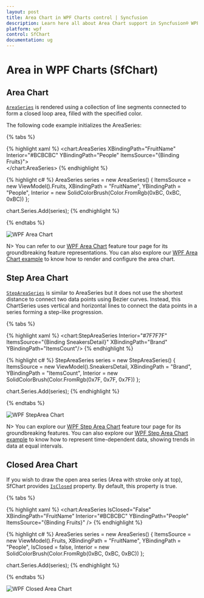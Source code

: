 ```yaml
---
layout: post
title: Area Chart in WPF Charts control | Syncfusion
description: Learn here all about Area Chart support in Syncfusion® WPF Charts (SfChart) control, its elements and more details.
platform: wpf
control: SfChart
documentation: ug
---
```


# Area in WPF Charts (SfChart)

## Area Chart
[`AreaSeries`](https://help.syncfusion.com/cr/wpf/Syncfusion.UI.Xaml.Charts.AreaSeries.html#) is rendered using a collection of line segments connected to form a closed loop area, filled with the specified color.

The following code example initializes the AreaSeries:

{% tabs %}

{% highlight xaml %}
<chart:AreaSeries XBindingPath="FruitName" Interior="#BCBCBC" 
                  YBindingPath="People" ItemsSource="{Binding Fruits}">   
</chart:AreaSeries>
{% endhighlight %}

{% highlight c# %}
AreaSeries series = new AreaSeries()
{
    ItemsSource = new ViewModel().Fruits,
    XBindingPath = "FruitName",
    YBindingPath = "People",
    Interior = new SolidColorBrush(Color.FromRgb(0xBC, 0xBC, 0xBC))
};

chart.Series.Add(series);
{% endhighlight %}

{% endtabs %}

![WPF Area Chart](Series_images/wpf-area-chart.png)

N> You can refer to our [WPF Area Chart](https://www.syncfusion.com/wpf-controls/charts/wpf-area-chart) feature tour page for its groundbreaking feature representations. You can also explore our [WPF Area Chart example](https://github.com/syncfusion/wpf-demos/blob/master/chart/Views/Basic%20Charts/Area.xaml) to know how to render and configure the area chart.

## Step Area Chart

[`StepAreaSeries`](https://help.syncfusion.com/cr/wpf/Syncfusion.UI.Xaml.Charts.StepAreaSeries.html#) is similar to AreaSeries but it does not use the shortest distance to connect two data points using Bezier curves. Instead, this ChartSeries uses vertical and horizontal lines to connect the data points in a series forming a step-like progression.

{% tabs %}

{% highlight xaml %}
<chart:StepAreaSeries Interior="#7F7F7F"  
                      ItemsSource="{Binding SneakersDetail}" 
                      XBindingPath="Brand" 
                      YBindingPath="ItemsCount"/>
{% endhighlight %}

{% highlight c# %}
StepAreaSeries series = new StepAreaSeries()
{
    ItemsSource = new ViewModel().SneakersDetail,
    XBindingPath = "Brand",
    YBindingPath = "ItemsCount",
    Interior = new SolidColorBrush(Color.FromRgb(0x7F, 0x7F, 0x7F))
};

chart.Series.Add(series);
{% endhighlight %}

{% endtabs %}

![WPF StepArea Chart](Series_images/wpf-step-area-chart.png)

N> You can explore our [WPF Step Area Chart](https://www.syncfusion.com/wpf-controls/charts/wpf-step-area-chart) feature tour page for its groundbreaking features. You can also explore our [WPF Step Area Chart example](https://github.com/syncfusion/wpf-demos/blob/master/chart/Views/Basic%20Charts/StepArea.xaml) to know how to represent time-dependent data, showing trends in data at equal intervals.

## Closed Area Chart

If you wish to draw the open area series (Area with stroke only at top), SfChart provides [`IsClosed`](https://help.syncfusion.com/cr/wpf/Syncfusion.UI.Xaml.Charts.AreaSeries.html#Syncfusion_UI_Xaml_Charts_AreaSeries_IsClosed) property. By default, this property is true.

{% tabs %}

{% highlight xaml %}
<chart:AreaSeries IsClosed="False"
                  XBindingPath="FruitName" 
                  Interior="#BCBCBC" 
                  YBindingPath="People" 
                  ItemsSource="{Binding Fruits}" /> 
{% endhighlight %}

{% highlight c# %}
AreaSeries series = new AreaSeries()
{
    ItemsSource = new ViewModel().Fruits,
    XBindingPath = "FruitName",
    YBindingPath = "People",
    IsClosed = false,
    Interior = new SolidColorBrush(Color.FromRgb(0xBC, 0xBC, 0xBC))
};

chart.Series.Add(series);
{% endhighlight %}

{% endtabs %}

![WPF Closed Area Chart](Series_images/wpf-closed-area-chart.png)